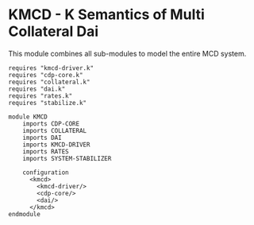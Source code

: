 KMCD - K Semantics of Multi Collateral Dai
==========================================

This module combines all sub-modules to model the entire MCD system.

```k
requires "kmcd-driver.k"
requires "cdp-core.k"
requires "collateral.k"
requires "dai.k"
requires "rates.k"
requires "stabilize.k"

module KMCD
    imports CDP-CORE
    imports COLLATERAL
    imports DAI
    imports KMCD-DRIVER
    imports RATES
    imports SYSTEM-STABILIZER

    configuration
      <kmcd>
        <kmcd-driver/>
        <cdp-core/>
        <dai/>
      </kmcd>
endmodule
```
